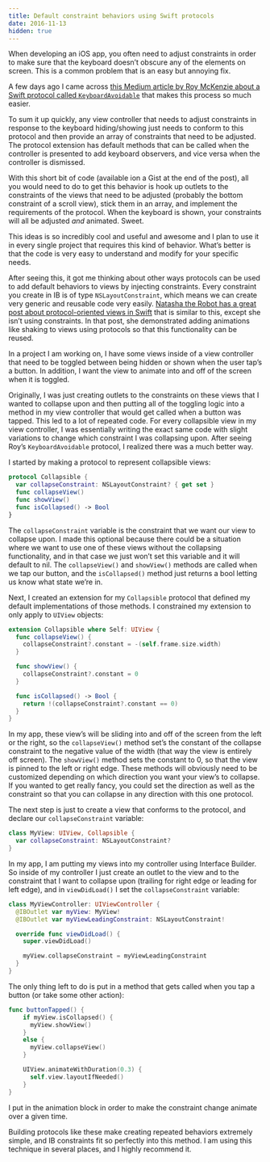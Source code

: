 ```yaml
---
title: Default constraint behaviors using Swift protocols
date: 2016-11-13
hidden: true
---
```


When developing an iOS app, you often need to adjust constraints in order to make sure that the keyboard doesn’t obscure any of the elements on screen. This is a common problem that is an easy but annoying fix.

A few days ago I came across [this Medium article by Roy McKenzie about a Swift protocol called `KeyboardAvoidable`](https://blog.propellerlabs.co/making-life-easier-with-a-keyboardavoidable-protocol-62c6689f603d#.xpxq1lk3w) that makes this process so much easier.

To sum it up quickly, any view controller that needs to adjust constraints in response to the keyboard hiding/showing just needs to conform to this protocol and then provide an array of constraints that need to be adjusted. The protocol extension has default methods that can be called when the controller is presented to add keyboard observers, and vice versa when the controller is dismissed.

With this short bit of code (available ion a Gist at the end of the post), all you would need to do to get this behavior is hook up outlets to the constraints of the views that need to be adjusted (probably the bottom constraint of a scroll view), stick them in an array, and implement the requirements of the protocol. When the keyboard is shown, your constraints will all be adjusted _and_ animated. Sweet.

This ideas is so incredibly cool and useful and awesome and I plan to use it in every single project that requires this kind of behavior. What’s better is that the code is very easy to understand and modify for your specific needs.

After seeing this, it got me thinking about other ways protocols can be used to add default behaviors to views by injecting constraints. Every constraint you create in IB is of type `NSLayoutConstraint`, which means we can create very generic and reusable code very easily. [Natasha the Robot has a great post about protocol-oriented views in Swift](https://www.natashatherobot.com/protocol-oriented-views-in-swift/) that is similar to this, except she isn’t using constraints. In that post, she demonstrated adding animations like shaking to views using protocols so that this functionality can be reused.

In a project I am working on, I have some views inside of a view controller that need to be toggled between being hidden or shown when the user tap’s a button. In addition, I want the view to animate into and off of the screen when it is toggled.

Originally, I was just creating outlets to the constraints on these views that I wanted to collapse upon and then putting all of the toggling logic into a method in my view controller that would get called when a button was tapped. This led to a lot of repeated code. For every collapsible view in my view controller, I was essentially writing the exact same code with slight variations to change which constraint I was collapsing upon. After seeing Roy’s `KeyboardAvoidable` protocol, I realized there was a much better way.

I started by making a protocol to represent collapsible views:

```swift
protocol Collapsible {
  var collapseConstraint: NSLayoutConstraint? { get set }
  func collapseView()
  func showView()
  func isCollapsed() -> Bool
}
```

The `collapseConstraint` variable is the constraint that we want our view to collapse upon. I made this optional because there could be a situation where we want to use one of these views without the collapsing functionality, and in that case we just won’t set this variable and it will default to nil. The `collapseView()` and `showView()` methods are called when we tap our button, and the `isCollapsed()` method just returns a bool letting us know what state we’re in.

Next, I created an extension for my `Collapsible` protocol that defined my default implementations of those methods. I constrained my extension to only apply to `UIView` objects:

```swift
extension Collapsible where Self: UIView {
  func collapseView() {
    collapseConstraint?.constant = -(self.frame.size.width)
  }

  func showView() {
    collapseConstraint?.constant = 0
  }

  func isCollapsed() -> Bool {
    return !(collapseConstraint?.constant == 0)
  }
}
```

In my app, these view’s will be sliding into and off of the screen from the left or the right, so the `collapseView()` method set’s the constant of the collapse constraint to the negative value of the width (that way the view is entirely off screen). The `showView()` method sets the constant to 0, so that the view is pinned to the left or right edge. These methods will obviously need to be customized depending on which direction you want your view’s to collapse. If you wanted to get really fancy, you could set the direction as well as the constraint so that you can collapse in any direction with this one protocol.

The next step is just to create a view that conforms to the protocol, and declare our `collapseConstraint` variable:

```swift
class MyView: UIView, Collapsible {
  var collapseConstraint: NSLayoutConstraint?
}
```

In my app, I am putting my views into my controller using Interface Builder. So inside of my controller I just create an outlet to the view and to the constraint that I want to collapse upon (trailing for right edge or leading for left edge), and in `viewDidLoad()` I set the `collapseConstraint` variable:

```swift
class MyViewController: UIViewController {
  @IBOutlet var myView: MyView!
  @IBOutlet var myViewLeadingConstraint: NSLayoutConstraint!

  override func viewDidLoad() {
    super.viewDidLoad()

    myView.collapseConstraint = myViewLeadingConstraint
  }
}
```

The only thing left to do is put in a method that gets called when you tap a button (or take some other action):

```swift
func buttonTapped() {
	if myView.isCollapsed() {
	  myView.showView()
	}
	else {
	  myView.collapseView()
	}

	UIView.animateWithDuration(0.3) {
	  self.view.layoutIfNeeded()
	}
}
```

I put in the animation block in order to make the constraint change animate over a given time.

Building protocols like these make creating repeated behaviors extremely simple, and IB constraints fit so perfectly into this method. I am using this technique in several places, and I highly recommend it.
